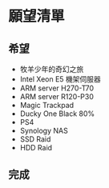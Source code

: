 # 願望清單

## 希望

* 牧羊少年的奇幻之旅
* Intel Xeon E5 機架伺服器
* ARM server H270-T70
* ARM server R120-P30
* Magic Trackpad
* Ducky One Black 80%
* PS4
* Synology NAS
* SSD Raid
* HDD Raid

## 完成
